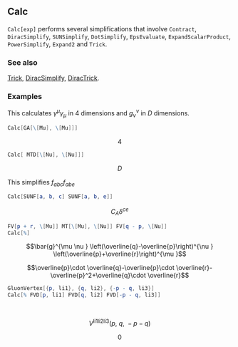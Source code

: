 ## Calc

`Calc[exp]`  performs several simplifications that involve `Contract`, `DiracSimplify`, `SUNSimplify`, `DotSimplify`, `EpsEvaluate`, `ExpandScalarProduct`, `PowerSimplify`, `Expand2` and `Trick`.

### See also

[Trick](Trick), [DiracSimplify](DiracSimplify), [DiracTrick](DiracTrick).

### Examples

This calculates $\gamma ^{\mu} \gamma _{\mu}$ in $4$ dimensions and $g_{\nu }^{\nu}$ in $D$ dimensions.

```mathematica
Calc[GA[\[Mu], \[Mu]]]
```

$$4$$

```mathematica
Calc[ MTD[\[Nu], \[Nu]]]
```

$$D$$

This simplifies $f_{abc} f_{abe}$

```mathematica
Calc[SUNF[a, b, c] SUNF[a, b, e]]
```

$$C_A \delta ^{ce}$$

```mathematica
FV[p + r, \[Mu]] MT[\[Mu], \[Nu]] FV[q - p, \[Nu]]
Calc[%]
```

$$\bar{g}^{\mu \nu } \left(\overline{q}-\overline{p}\right)^{\nu } \left(\overline{p}+\overline{r}\right)^{\mu }$$

$$\overline{p}\cdot \overline{q}-\overline{p}\cdot \overline{r}-\overline{p}^2+\overline{q}\cdot \overline{r}$$

```mathematica
GluonVertex[{p, li1}, {q, li2}, {-p - q, li3}]
Calc[% FVD[p, li1] FVD[q, li2] FVD[-p - q, li3]] 
  
 

```

$$V^{\text{li1}\text{li2}\text{li3}}(p\text{, }q\text{, }-p-q)$$

$$0$$